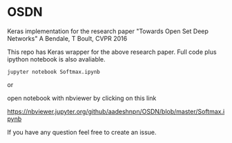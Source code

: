 # OSDN
Keras implementation for the research paper "Towards Open Set Deep Networks" A Bendale, T Boult, CVPR 2016

This repo has Keras wrapper for the above research paper. Full code plus ipython notebook is also avaliable. 

```
jupyter notebook Softmax.ipynb
```
or 

open notebook with nbviewer by clicking on this link

https://nbviewer.jupyter.org/github/aadeshnpn/OSDN/blob/master/Softmax.ipynb

If you have any question feel free to create an issue.
